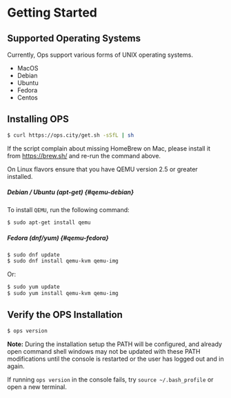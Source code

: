 Getting Started
===============

## Supported Operating Systems
Currently, Ops support various forms of UNIX operating systems.
 * MacOS
 * Debian
 * Ubuntu
 * Fedora
 * Centos

## Installing OPS
```sh
$ curl https://ops.city/get.sh -sSfL | sh
```

If the script complain about missing HomeBrew on Mac, please install it
from https://brew.sh/ and re-run the command above.

On Linux flavors ensure that you have QEMU version 2.5 or greater installed.

##### Debian / Ubuntu (apt-get) {#qemu-debian}
 To install `QEMU`, run the following command:

```sh
$ sudo apt-get install qemu
```

##### Fedora (dnf/yum) {#qemu-fedora}
```sh
$ sudo dnf update
$ sudo dnf install qemu-kvm qemu-img
```

Or:

```sh
$ sudo yum update
$ sudo yum install qemu-kvm qemu-img
```

## Verify the OPS Installation
```sh
$ ops version
```

**Note:** During the installation setup the PATH will be configured, and 
already open command shell windows may not be updated with these
PATH modifications until the console is restarted or the user has logged
out and in again.

If running `ops version` in the console fails, try `source ~/.bash_profile`
or open a new terminal.
